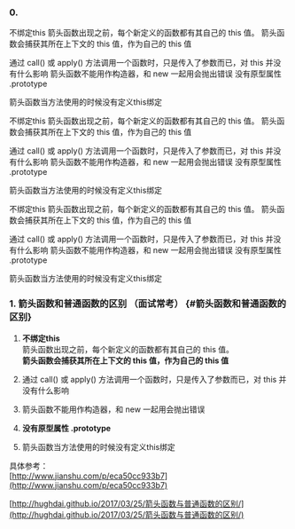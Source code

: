 ### 0.






不绑定this
箭头函数出现之前，每个新定义的函数都有其自己的 this 值。
箭头函数会捕获其所在上下文的 this 值，作为自己的 this 值

通过 call() 或 apply() 方法调用一个函数时，只是传入了参数而已，对 this 并没有什么影响
箭头函数不能用作构造器，和 new 一起用会抛出错误
没有原型属性 .prototype

箭头函数当方法使用的时候没有定义this绑定



不绑定this
箭头函数出现之前，每个新定义的函数都有其自己的 this 值。
箭头函数会捕获其所在上下文的 this 值，作为自己的 this 值

通过 call() 或 apply() 方法调用一个函数时，只是传入了参数而已，对 this 并没有什么影响
箭头函数不能用作构造器，和 new 一起用会抛出错误
没有原型属性 .prototype

箭头函数当方法使用的时候没有定义this绑定



不绑定this
箭头函数出现之前，每个新定义的函数都有其自己的 this 值。
箭头函数会捕获其所在上下文的 this 值，作为自己的 this 值

通过 call() 或 apply() 方法调用一个函数时，只是传入了参数而已，对 this 并没有什么影响
箭头函数不能用作构造器，和 new 一起用会抛出错误
没有原型属性 .prototype

箭头函数当方法使用的时候没有定义this绑定























### 1. 箭头函数和普通函数的区别 （面试常考） {#箭头函数和普通函数的区别}

1. **不绑定this**  
   箭头函数出现之前，每个新定义的函数都有其自己的 this 值。  
   **箭头函数会捕获其所在上下文的 this 值，作为自己的 this 值**

2. 通过 call\(\) 或 apply\(\) 方法调用一个函数时，只是传入了参数而已，对 this 并没有什么影响

3. 箭头函数不能用作构造器，和 new 一起用会抛出错误

4. **没有原型属性 .prototype**

5. 箭头函数当方法使用的时候没有定义this绑定

具体参考：  
[http://www.jianshu.com/p/eca50cc933b7](http://www.jianshu.com/p/eca50cc933b7)

[http://hughdai.github.io/2017/03/25/箭头函数与普通函数的区别/](http://hughdai.github.io/2017/03/25/箭头函数与普通函数的区别/)

